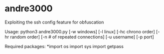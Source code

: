 # andre3000
Exploiting the ssh config feature for obfuscation

Usage: python3 andre3000.py [-w windows] [-l linux]  [-hc chrono order] [-hr random order] [-n # of repeated connections] [-u username] [-p port]

Required packages:
*import os
import sys
import getpass
